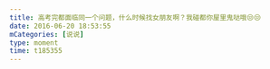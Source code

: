 ```yaml
---
title: 高考完都面临同一个问题，什么时候找女朋友啊？我碰都你屋里鬼哒哦😒😒
date: 2016-06-20 18:53:55
mCategories: [说说]
type: moment
time: t185355
---
```


